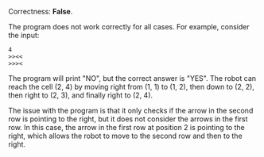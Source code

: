 Correctness: **False**.

The program does not work correctly for all cases. For example, consider the input:

```
4
>><<
>>><
```

The program will print "NO", but the correct answer is "YES". The robot can reach the cell (2, 4) by moving right from (1, 1) to (1, 2), then down to (2, 2), then right to (2, 3), and finally right to (2, 4).

The issue with the program is that it only checks if the arrow in the second row is pointing to the right, but it does not consider the arrows in the first row. In this case, the arrow in the first row at position 2 is pointing to the right, which allows the robot to move to the second row and then to the right.